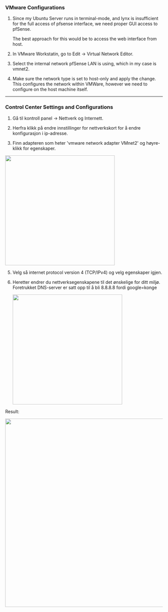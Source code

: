 ### VMware Configurations 

1. Since my Ubuntu Server runs in terminal-mode, and lynx is insufficient for the full access of pfsense interface, we need proper GUI access to pfSense.

   The best approach for this would be to access the web interface from host.

2. In VMware Workstatin, go to Edit -> Virtual Network Editor.

3. Select the internal network pfSense LAN is using, which in my case is vmnet2.

4. Make sure the network type is set to host-only and apply the change. This configures the network within VMWare, however we need to configure on the host machine itself.

---

### Control Center Settings and Configurations

1. Gå til kontroll panel -> Nettverk og Internett.

2. Herfra klikk på endre innstillinger for nettverkskort for å endre konfigurasjon i ip-adresse.

3. Finn adapteren som heter 'vmware network adapter VMnet2' og høyre-klikk for egenskaper.

  <img src="https://github.com/user-attachments/assets/528f675d-686b-4010-bdbd-416dd7a992b5" width=350>


5. Velg så internet protocol version 4 (TCP/IPv4) og velg egenskaper igjen.

6. Heretter endrer du nettverksegenskapene til det ønskelige for ditt miljø. Foretrukket DNS-server er satt opp til å bli 8.8.8.8 fordi google=konge

   <img src=https://github.com/user-attachments/assets/91103618-d366-473a-bad4-65fbf359f36f width=350>





Result:

   <img src=https://github.com/user-attachments/assets/2dfa5818-3f61-4aec-a596-3873aa0371df width=600>
